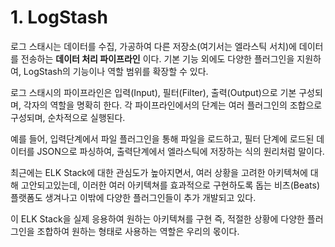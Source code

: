 # 1. LogStash로그 스태시는 데이터를 수집, 가공하여 다른 저장소(여기서는 엘라스틱 서치)에 데이터를 전송하는 **데이터 처리 파이프라인** 이다.기본 기능 외에도 다양한 플러그인을 지원하여, LogStash의 기능이나 역할 범위를 확장할 수 있다.로그 스태시의 파이프라인은 입력(Input), 필터(Filter), 출력(Output)으로 기본 구성되며, 각자의 역할을 명확히 한다. 각 파이프라인에서의 단계는 여러 플러그인의 조합으로 구성되며,순차적으로 실행된다.예를 들어, 입력단계에서 파일 플러그인을 통해 파일을 로드하고, 필터 단계에 로드된 데이터를 JSON으로 파싱하여, 출력단계에서 엘라스틱에 저장하는 식의 원리처럼 말이다.최근에는 ELK Stack에 대한 관심도가 높아지면서, 여러 상황을 고려한 아키텍쳐에 대해 고안되고있는데, 이러한 여러 아키텍쳐를 효과적으로 구현하도록 돕는 비츠(Beats) 플랫폼도 생겨나고이밖에 다양한 플러그인들이 추가 개발되고 있다.이 ELK Stack을 실제 응용하여 원하는 아키텍쳐를 구현 즉, 적절한 상황에 다양한 플러그인을 조합하여 원하는 형태로 사용하는 역할은 우리의 몫이다.
